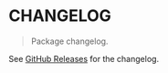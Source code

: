 # CHANGELOG

> Package changelog.

See [GitHub Releases](https://github.com/stdlib-js/stats-incr-mpcorrdist/releases) for the changelog.